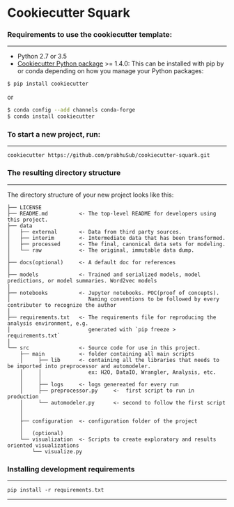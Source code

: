 # Cookiecutter Squark

### Requirements to use the cookiecutter template:
-----------
 - Python 2.7 or 3.5
 - [Cookiecutter Python package](http://cookiecutter.readthedocs.org/en/latest/installation.html) >= 1.4.0: This can be installed with pip by or conda depending on how you manage your Python packages:

``` bash
$ pip install cookiecutter
```

or

``` bash
$ conda config --add channels conda-forge
$ conda install cookiecutter
```


### To start a new project, run:
------------

    cookiecutter https://github.com/prabhuSub/cookiecutter-squark.git


### The resulting directory structure
------------

The directory structure of your new project looks like this: 

```
├── LICENSE
├── README.md          <- The top-level README for developers using this project.
├── data
│   ├── external       <- Data from third party sources.
│   ├── interim        <- Intermediate data that has been transformed.
│   ├── processed      <- The final, canonical data sets for modeling.
│   └── raw            <- The original, immutable data dump.
│
├── docs(optional)     <- A default doc for references
│
├── models             <- Trained and serialized models, model predictions, or model summaries. Word2vec models
│
├── notebooks          <- Jupyter notebooks. POC(proof of concepts). 
│                         Naming conventions to be followed by every contributer to recognize the author                         
│
├── requirements.txt   <- The requirements file for reproducing the analysis environment, e.g.
│                         generated with `pip freeze > requirements.txt`
│
└── src                <- Source code for use in this project.
    ├── main           <- folder containing all main scripts
    │     ├── lib      <- containing all the libraries that needs to be imported into preprocessor and automodeler. 
    │     │               ex: H2O, DataIO, Wrangler, Analysis, etc.
    │     │
    │     ├── logs     <- logs genereated for every run 
    │     ├── preprocessor.py     <-  first script to run in production
    │     └── automodeler.py      <- second to follow the first script
    │
    │
    ├── configuration  <- configuration folder of the project
    │
    │   (optional)
    └── visualization  <- Scripts to create exploratory and results oriented visualizations
        └── visualize.py
```

### Installing development requirements
------------

    pip install -r requirements.txt
    
------------
